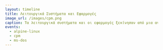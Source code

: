 ```yaml
---
layout: timeline 
title: Λειτουργικά Συστήματα και Εφαρμογές 
image_url: /images/cpm.png
caption: Τα λειτουργικά συστήματα και οι εφαρμογές ξεκίνησαν από μια ανάγκη των προγραμματιστών αλλά τελικά έγιναν ένας κυρίαρχος τρόπος διάδρασης με τα προσωπικά συστήματα.  
events:
  - alpine-linux
  - cpm 
  - ms-dos 
---
```

